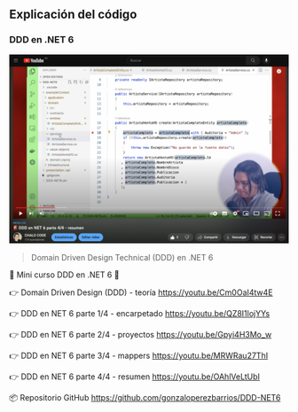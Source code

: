 ## Explicación del código 
### DDD en .NET 6

[![video-youtube](__doc__/miniatura.png)](https://youtu.be/OAhlVeLtUbI)


> Domain Driven Design Technical (DDD) en .NET 6 


🚨 Mini curso DDD en .NET 6 🚨

👉 Domain Driven Design (DDD) - teoría
https://youtu.be/Cm0OaI4tw4E

👉 DDD en NET 6 parte 1/4 - encarpetado
https://youtu.be/QZ8I1lojYYs 

👉 DDD en NET 6 parte 2/4 - proyectos 
https://youtu.be/Gpyi4H3Mo_w

👉 DDD en NET 6 parte 3/4 - mappers
https://youtu.be/MRWRau27ThI

👉 DDD en NET 6 parte 4/4 - resumen
https://youtu.be/OAhlVeLtUbI

📦 Repositorio GitHub
https://github.com/gonzaloperezbarrios/DDD-NET6

